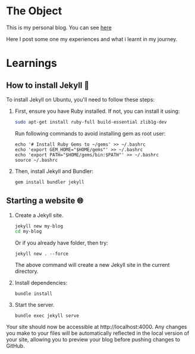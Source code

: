 # The Object

This is my personal blog. You can see [here](https://ds-meena.github.io/)

Here I post some one my experiences and what i learnt in my journey.


# Learnings

## How to install Jekyll 🎃

To install Jekyll on Ubuntu, you'll need to follow these steps:

1. First, ensure you have Ruby  installed. If not, you can install it using:

    ```bash
    sudo apt-get install ruby-full build-essential zlib1g-dev
    ```

    Run following commands to avoid installing gem as root user:
    ```
    echo '# Install Ruby Gems to ~/gems' >> ~/.bashrc
    echo 'export GEM_HOME="$HOME/gems"' >> ~/.bashrc
    echo 'export PATH="$HOME/gems/bin:$PATH"' >> ~/.bashrc
    source ~/.bashrc
    ```

2. Then, install Jekyll and Bundler:

    ```bash
    gem install bundler jekyll
    ```

## Starting a website 🌐

1. Create a Jekyll site.
    ```bash
    jekyll new my-blog
    cd my-blog
    ```

    Or if you already have folder, then try:
    ```
    jekyll new . --force

    ```
    The above command will create a new Jekyll site in the current directory.

2. Install dependencies:
    ```
    bundle install
    ```

3. Start the server.
    ```
    bundle exec jekyll serve
    ```

Your site should now be accessible at http://localhost:4000. Any changes you make to your files will be automatically reflected in the local version of your site, allowing you to preview your blog before pushing changes to GitHub.

